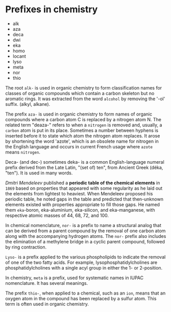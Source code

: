 # Prefixes in chemistry

- alk
- aza
- deca
- dwi
- eka
- homo
- locant
- lyso
- meta
- nor
- thio



The root `alk-` is used in organic chemistry to form classification names for classes of organic compounds which contain a carbon skeleton but no aromatic rings. It was extracted from the word `alcohol` by removing the '-ol' suffix. (alkyl, alkane).

The prefix `aza-` is used in organic chemistry to form names of organic compounds where a carbon atom C is replaced by a nitrogen atom N. The related term "deaza-" refers to when a `nitrogen` is removed and, usually, a `carbon` atom is put in its place. Sometimes a number between hyphens is inserted before it to state which atom the nitrogen atom replaces. It arose by shortening the word 'azote', which is an obsolete name for nitrogen in the English language and occurs in current French usage where `azote` means `nitrogen`.

Deca- (and dec-) sometimes deka- is a common English-language numeral prefix derived from the Late Latin, "(set of) ten", from Ancient Greek (déka, "ten"). It is used in many words.

*Dmitri Mendeleev* published a **periodic table of the chemical elements** in `1869` based on properties that appeared with some regularity as he laid out the elements from lightest to heaviest. When Mendeleev proposed his periodic table, he noted gaps in the table and predicted that then-unknown elements existed with properties appropriate to fill those gaps. He named them `eka`-boron, eka-aluminium, eka-silicon, and eka-manganese, with respective atomic masses of 44, 68, 72, and 100.

In chemical nomenclature, `nor-` is a prefix to name a structural analog that can be derived from a parent compound by the removal of one carbon atom along with the accompanying hydrogen atoms. The `nor-` prefix also includes the elimination of a methylene bridge in a cyclic parent compound, followed by ring contraction.

`Lyso-` is a prefix applied to the various phospholipids to indicate the removal of one of the two fatty acids. For example, lysophosphatidylcholines are phosphatidylcholines with a single acyl group in either the 1- or 2-position.

In chemistry, `meta` is a prefix, used for systematic names in IUPAC nomenclature. It has several meanings.

The prefix `thio-`, when applied to a chemical, such as an `ion`, means that an oxygen atom in the compound has been replaced by a sulfur atom. This term is often used in organic chemistry.
